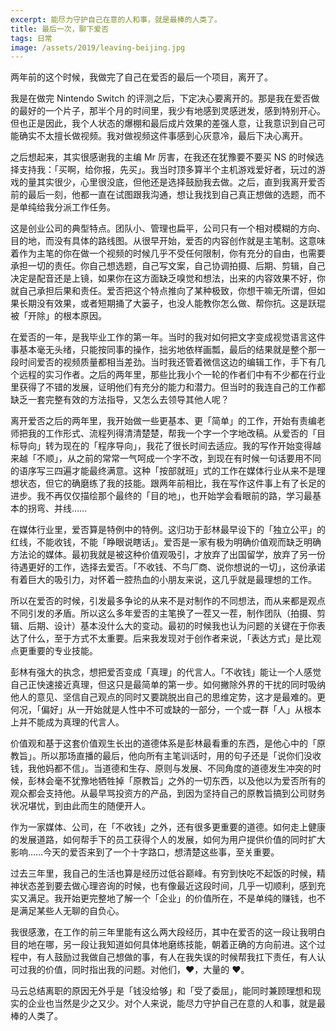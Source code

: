 ```yaml
---
excerpt: 能尽力守护自己在意的人和事，就是最棒的人类了。
title: 最后一次，聊下爱否
tags: 日常
image: /assets/2019/leaving-beijing.jpg
---
```


两年前的这个时候，我做完了自己在爱否的最后一个项目，离开了。

我是在做完 Nintendo Switch 的评测之后，下定决心要离开的。那是我在爱否做的最好的一个片子，那半个月的时间里，我少有地感到灵感迸发，感到特别开心。但也正是因此，我个人状态的爆棚和最后成片效果的差强人意，让我意识到自己可能确实不太擅长做视频。我对做视频这件事感到心灰意冷，最后下决心离开。

之后想起来，其实很感谢我的主编 Mr 厉害，在我还在犹豫要不要买 NS 的时候选择支持我：「买啊，给你报，先买」。我当时顶多算半个主机游戏爱好者，玩过的游戏的量其实很少，心里很没底，但他还是选择鼓励我去做。之后，直到我离开爱否前的最后一刻，他都一直在试图跟我沟通，想让我找到自己真正想做的选题，而不是单纯给我分派工作任务。

这是创业公司的典型特点。团队小、管理也扁平，公司只有一个相对模糊的方向、目的地，而没有具体的路线图。从很早开始，爱否的内容创作就是主笔制。这意味着作为主笔的你在做一个视频的时候几乎不受任何限制，你有充分的自由，也需要承担一切的责任。你自己想选题，自己写文案，自己协调拍摄、后期、剪辑，自己决定是配音还是上镜，如果你在这方面缺乏嗅觉和想法，出来的内容效果不好，你就自己承担后果和责任。爱否把这个特点推向了某种极致，你想干嘛无所谓，但如果长期没有效果，或者短期捅了大篓子，也没人能教你怎么做、帮你抗。这是跃琨被「开除」的根本原因。

在爱否的一年，是我毕业工作的第一年。当时的我对如何把文字变成视觉语言这件事基本毫无头绪，只能按同事的操作，拙劣地依样画瓢，最后的结果就是整个那一段时间爱否的视频质量都相当差劲。当时我还管着微信这边的编辑工作，手下有几个远程的实习作者。之后的两年里，那些比我小个一轮的作者们中有不少都在行业里获得了不错的发展，证明他们有充分的能力和潜力。但当时的我连自己的工作都缺乏一套完整有效的方法指导，又怎么去领导其他人呢？

离开爱否之后的两年里，我开始做一些更基本、更「简单」的工作，开始有责编老师把我的工作形式、流程列得清清楚楚，帮我一个字一个字地改稿。从爱否的「目标导向」转为现在的「程序导向」，我花了很长时间去适应。我的写作开始变得越来越「不顺」，从之前的常常一气呵成一个字不改，到现在有时候一句话要用不同的语序写三四遍才能最终满意。这种「按部就班」式的工作在媒体行业从来不是理想状态，但它的确磨练了我的技能。跟两年前相比，我在写作这件事上有了长足的进步。我不再仅仅描绘那个最终的「目的地」，也开始学会看眼前的路，学习最基本的拐弯、并线……

在媒体行业里，爱否算是特例中的特例。这归功于彭林最早设下的「独立公平」的红线，不能收钱，不能「睁眼说瞎话」。爱否是一家有极为明确价值观而缺乏明确方法论的媒体。最初我就是被这种价值观吸引，才放弃了出国留学，放弃了另一份待遇更好的工作，选择去爱否。「不收钱、不鸟厂商、说你想说的一切」，这份承诺有着巨大的吸引力，对怀着一腔热血的小朋友来说，这几乎就是最理想的工作。

所以在爱否的时候，引发最多争论的从来不是对制作的不同想法，而从来都是观点不同引发的矛盾。所以这么多年爱否的主笔换了一茬又一茬，制作团队（拍摄、剪辑、后期、设计）基本没什么大的变动。最初的时候我也认为问题的关键在于你表达了什么，至于方式不太重要。后来我发现对于创作者来说，「表达方式」是比观点更重要的专业技能。

彭林有强大的执念，想把爱否变成「真理」的代言人。「不收钱」能让一个人感觉自己正快速接近真理，但这只是最简单的第一步。如何撇除外界的干扰的同时吸纳他人的意见、坚信自己观点的同时又要跳脱出自己的思维定势，这才是最难的。更何况，「偏好」从一开始就是人性中不可或缺的一部分，一个或一群「人」从根本上并不能成为真理的代言人。

价值观和基于这套价值观生长出的道德体系是彭林最看重的东西，是他心中的「原教旨」。所以那场直播的最后，他向所有主笔训话时，用的句子还是「说你们没收钱，我他妈都不信」。当道德和生存、原则与发展、不同角度的道德发生冲突的时候，彭林会毫不犹豫地牺牲掉「原教旨」之外的一切东西，以及他以为爱否所有的观众都会支持他。从最早骂投资方的产品，到因为坚持自己的原教旨搞到公司财务状况堪忧，到由此而生的随便开人。

作为一家媒体、公司，在「不收钱」之外，还有很多更重要的道德。如何走上健康的发展道路，如何帮手下的员工获得个人的发展，如何为用户提供价值的同时扩大影响……今天的爱否来到了一个十字路口，想清楚这些事，至关重要。

过去三年里，我自己的生活也算是经历过低谷巅峰。有穷到快吃不起饭的时候，精神状态差到要去做心理咨询的时候，也有像最近这段时间，几乎一切顺利，感到充实又满足。我开始更完整地了解一个「企业」的价值所在，不是单纯的赚钱，也不是满足某些人无聊的自负心。

我很感激，在工作的前三年里能有这么两大段经历，其中在爱否的这一段让我明白目的地在哪，另一段让我知道如何具体地磨练技能，朝着正确的方向前进。这个过程中，有人鼓励过我做自己想做的事，有人在我失误的时候帮我扛下责任，有人认可过我的价值，同时指出我的问题。对他们，❤️，大量的 ❤️。

马云总结离职的原因无外乎是「钱没给够」和「受了委屈」，能同时兼顾理想和现实的企业也当然是少之又少。对个人来说，能尽力守护自己在意的人和事，就是最棒的人类了。

